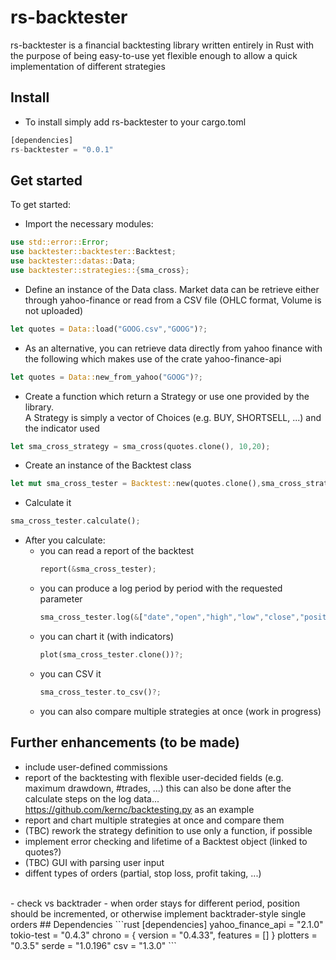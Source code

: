 # rs-backtester
rs-backtester is a financial backtesting library written entirely in Rust with the purpose of being
easy-to-use yet flexible enough to allow a quick implementation of different strategies

## Install
- To install simply add rs-backtester to your cargo.toml
```rust
[dependencies]
rs-backtester = "0.0.1"
```
## Get started

To get started:
- Import the necessary modules:
```rust
use std::error::Error;
use backtester::backtester::Backtest;
use backtester::datas::Data;
use backtester::strategies::{sma_cross};
```
- Define an instance of the Data class. Market data can be retrieve either through yahoo-finance or read from
a CSV file (OHLC format, Volume is not uploaded)
```rust
let quotes = Data::load("GOOG.csv","GOOG")?;
```
- As an alternative, you can retrieve data directly from yahoo finance with the following
which makes use of the crate yahoo-finance-api
```rust
let quotes = Data::new_from_yahoo("GOOG")?;
```
- Create a function which return a Strategy or use one provided by the library.<BR>
A Strategy is simply a vector of Choices (e.g. BUY, SHORTSELL, ...)
and the indicator used
```rust
let sma_cross_strategy = sma_cross(quotes.clone(), 10,20);
```
- Create an instance of the Backtest class
```rust
let mut sma_cross_tester = Backtest::new(quotes.clone(),sma_cross_strategy.clone(),100000f64);
```
- Calculate it
```rust
sma_cross_tester.calculate();
```
- After you calculate:
  - you can read a report of the backtest
    ```rust
    report(&sma_cross_tester);
    ```
  - you can produce a log period by period with the requested parameter
    ```rust
    sma_cross_tester.log(&["date","open","high","low","close","position","account","indicator"]);
    ```
  - you can chart it (with indicators)
    ```rust
    plot(sma_cross_tester.clone())?;
    ``` 
  - you can CSV it
    ```rust
    sma_cross_tester.to_csv()?;
    ```
  - you can also compare multiple strategies at once (work in progress)

## Further enhancements (to be made)
- include user-defined commissions
- report of the backtesting with flexible user-decided fields (e.g. maximum drawdown, #trades, ...)
    this can also be done after the calculate steps on the log data...
  https://github.com/kernc/backtesting.py as an example
- report and chart multiple strategies at once and compare them
- (TBC) rework the strategy definition to use only a function, if possible
- implement error checking and lifetime of a Backtest object (linked to quotes?)
- (TBC) GUI with parsing user input
- diffent types of orders (partial, stop loss, profit taking, ...)<BR>
<BR>
- check vs backtrader
- when order stays for different period, position should be incremented,
or otherwise implement backtrader-style single orders
## Dependencies
```rust
[dependencies]
yahoo_finance_api = "2.1.0"
tokio-test = "0.4.3"
chrono = { version = "0.4.33", features = [] }
plotters = "0.3.5"
serde = "1.0.196"
csv = "1.3.0"
```